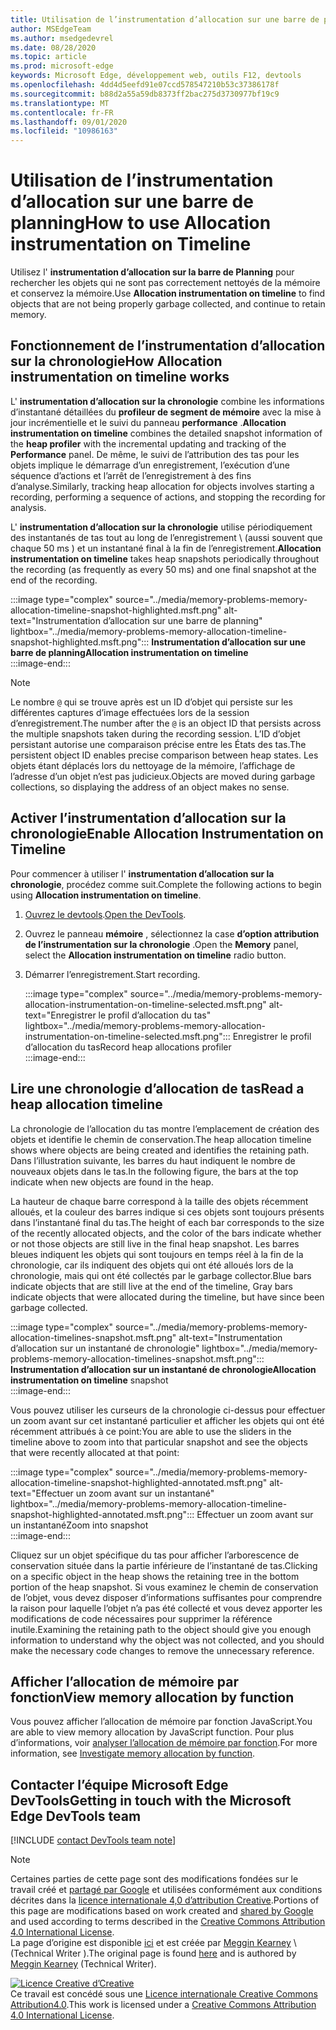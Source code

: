 ```yaml
---
title: Utilisation de l’instrumentation d’allocation sur une barre de planning
author: MSEdgeTeam
ms.author: msedgedevrel
ms.date: 08/28/2020
ms.topic: article
ms.prod: microsoft-edge
keywords: Microsoft Edge, développement web, outils F12, devtools
ms.openlocfilehash: 4dd4d5eefd91e07ccd578547210b53c37386178f
ms.sourcegitcommit: b88d2a55a59db8373ff2bac275d3730977bf19c9
ms.translationtype: MT
ms.contentlocale: fr-FR
ms.lasthandoff: 09/01/2020
ms.locfileid: "10986163"
---
```

<!-- Copyright Meggin Kearney 

   Licensed under the Apache License, Version 2.0 (the "License");
   you may not use this file except in compliance with the License.
   You may obtain a copy of the License at

       https://www.apache.org/licenses/LICENSE-2.0

   Unless required by applicable law or agreed to in writing, software
   distributed under the License is distributed on an "AS IS" BASIS,
   WITHOUT WARRANTIES OR CONDITIONS OF ANY KIND, either express or implied.
   See the License for the specific language governing permissions and
   limitations under the License. -->

# <span data-ttu-id="22dc0-103">Utilisation de l’instrumentation d’allocation sur une barre de planning</span><span class="sxs-lookup"><span data-stu-id="22dc0-103">How to use Allocation instrumentation on Timeline</span></span>  

<span data-ttu-id="22dc0-104">Utilisez l' **instrumentation d’allocation sur la barre de Planning** pour rechercher les objets qui ne sont pas correctement nettoyés de la mémoire et conservez la mémoire.</span><span class="sxs-lookup"><span data-stu-id="22dc0-104">Use **Allocation instrumentation on timeline** to find objects that are not being properly garbage collected, and continue to retain memory.</span></span>  

## <span data-ttu-id="22dc0-105">Fonctionnement de l’instrumentation d’allocation sur la chronologie</span><span class="sxs-lookup"><span data-stu-id="22dc0-105">How Allocation instrumentation on timeline works</span></span>  

<span data-ttu-id="22dc0-106">L' **instrumentation d’allocation sur la chronologie** combine les informations d’instantané détaillées du **profileur de segment de mémoire** avec la mise à jour incrémentielle et le suivi du panneau **performance** .</span><span class="sxs-lookup"><span data-stu-id="22dc0-106">**Allocation instrumentation on timeline** combines the detailed snapshot information of the **heap profiler** with the incremental updating and tracking of the **Performance** panel.</span></span>  <span data-ttu-id="22dc0-107">De même, le suivi de l’attribution des tas pour les objets implique le démarrage d’un enregistrement, l’exécution d’une séquence d’actions et l’arrêt de l’enregistrement à des fins d’analyse.</span><span class="sxs-lookup"><span data-stu-id="22dc0-107">Similarly, tracking heap allocation for objects involves starting a recording, performing a sequence of actions, and stopping the recording for analysis.</span></span>  

<!--todo: add profile memory problems (heap profiler) section when available  -->  
<!--todo: add profile evaluate performance (Performance panel) section when available  -->  

<span data-ttu-id="22dc0-108">L' **instrumentation d’allocation sur la chronologie** utilise périodiquement des instantanés de tas tout au long de l’enregistrement \ (aussi souvent que chaque 50 ms \) et un instantané final à la fin de l’enregistrement.</span><span class="sxs-lookup"><span data-stu-id="22dc0-108">**Allocation instrumentation on timeline** takes heap snapshots periodically throughout the recording \(as frequently as every 50 ms\) and one final snapshot at the end of the recording.</span></span>  

:::image type="complex" source="../media/memory-problems-memory-allocation-timeline-snapshot-highlighted.msft.png" alt-text="Instrumentation d’allocation sur une barre de planning" lightbox="../media/memory-problems-memory-allocation-timeline-snapshot-highlighted.msft.png":::
   **<span data-ttu-id="22dc0-110">Instrumentation d’allocation sur une barre de planning</span><span class="sxs-lookup"><span data-stu-id="22dc0-110">Allocation instrumentation on timeline</span></span>**  
:::image-end:::  

> [!NOTE]
> <span data-ttu-id="22dc0-111">Le nombre `@` qui se trouve après est un ID d’objet qui persiste sur les différentes captures d’image effectuées lors de la session d’enregistrement.</span><span class="sxs-lookup"><span data-stu-id="22dc0-111">The number after the `@` is an object ID that persists across the multiple snapshots taken during the recording session.</span></span>  <span data-ttu-id="22dc0-112">L’ID d’objet persistant autorise une comparaison précise entre les États des tas.</span><span class="sxs-lookup"><span data-stu-id="22dc0-112">The persistent object ID enables precise comparison between heap states.</span></span>  <span data-ttu-id="22dc0-113">Les objets étant déplacés lors du nettoyage de la mémoire, l’affichage de l’adresse d’un objet n’est pas judicieux.</span><span class="sxs-lookup"><span data-stu-id="22dc0-113">Objects are moved during garbage collections, so displaying the address of an object makes no sense.</span></span>  

## <span data-ttu-id="22dc0-114">Activer l’instrumentation d’allocation sur la chronologie</span><span class="sxs-lookup"><span data-stu-id="22dc0-114">Enable Allocation Instrumentation on Timeline</span></span>  

<span data-ttu-id="22dc0-115">Pour commencer à utiliser l' **instrumentation d’allocation sur la chronologie**, procédez comme suit.</span><span class="sxs-lookup"><span data-stu-id="22dc0-115">Complete the following actions to begin using **Allocation instrumentation on timeline**.</span></span>  

1.  <span data-ttu-id="22dc0-116">[Ouvrez le devtools][DevtoolsOpenIndex].</span><span class="sxs-lookup"><span data-stu-id="22dc0-116">[Open the DevTools][DevtoolsOpenIndex].</span></span>  
1.  <span data-ttu-id="22dc0-117">Ouvrez le panneau **mémoire** , sélectionnez la case **d’option attribution de l’instrumentation sur la chronologie** .</span><span class="sxs-lookup"><span data-stu-id="22dc0-117">Open the **Memory** panel, select the **Allocation instrumentation on timeline** radio button.</span></span>  
1.  <span data-ttu-id="22dc0-118">Démarrer l’enregistrement.</span><span class="sxs-lookup"><span data-stu-id="22dc0-118">Start recording.</span></span>  
    
    :::image type="complex" source="../media/memory-problems-memory-allocation-instrumentation-on-timeline-selected.msft.png" alt-text="Enregistrer le profil d’allocation du tas" lightbox="../media/memory-problems-memory-allocation-instrumentation-on-timeline-selected.msft.png":::
       <span data-ttu-id="22dc0-120">Enregistrer le profil d’allocation du tas</span><span class="sxs-lookup"><span data-stu-id="22dc0-120">Record heap allocations profiler</span></span>  
    :::image-end:::  
    
## <span data-ttu-id="22dc0-121">Lire une chronologie d’allocation de tas</span><span class="sxs-lookup"><span data-stu-id="22dc0-121">Read a heap allocation timeline</span></span>  

<span data-ttu-id="22dc0-122">La chronologie de l’allocation du tas montre l’emplacement de création des objets et identifie le chemin de conservation.</span><span class="sxs-lookup"><span data-stu-id="22dc0-122">The heap allocation timeline shows where objects are being created and identifies the retaining path.</span></span>  <span data-ttu-id="22dc0-123">Dans l’illustration suivante, les barres du haut indiquent le nombre de nouveaux objets dans le tas.</span><span class="sxs-lookup"><span data-stu-id="22dc0-123">In the following figure, the bars at the top indicate when new objects are found in the heap.</span></span>  

<span data-ttu-id="22dc0-124">La hauteur de chaque barre correspond à la taille des objets récemment alloués, et la couleur des barres indique si ces objets sont toujours présents dans l’instantané final du tas.</span><span class="sxs-lookup"><span data-stu-id="22dc0-124">The height of each bar corresponds to the size of the recently allocated objects, and the color of the bars indicate whether or not those objects are still live in the final heap snapshot.</span></span>  <span data-ttu-id="22dc0-125">Les barres bleues indiquent les objets qui sont toujours en temps réel à la fin de la chronologie, car ils indiquent des objets qui ont été alloués lors de la chronologie, mais qui ont été collectés par le garbage collector.</span><span class="sxs-lookup"><span data-stu-id="22dc0-125">Blue bars indicate objects that are still live at the end of the timeline, Gray bars indicate objects that were allocated during the timeline, but have since been garbage collected.</span></span>  

:::image type="complex" source="../media/memory-problems-memory-allocation-timelines-snapshot.msft.png" alt-text="Instrumentation d’allocation sur un instantané de chronologie" lightbox="../media/memory-problems-memory-allocation-timelines-snapshot.msft.png":::
   <span data-ttu-id="22dc0-127">**Instrumentation d’allocation sur un instantané de chronologie**</span><span class="sxs-lookup"><span data-stu-id="22dc0-127">**Allocation instrumentation on timeline** snapshot</span></span>  
:::image-end:::  

<!--In the following figure, an action was performed 3 times.  The sample program caches five objects, so the last five blue bars are expected.  But the left-most blue bar indicates a potential problem.  -->  
<!--todo: redo figure 4 with multiple click actions  -->  

<span data-ttu-id="22dc0-128">Vous pouvez utiliser les curseurs de la chronologie ci-dessus pour effectuer un zoom avant sur cet instantané particulier et afficher les objets qui ont été récemment attribués à ce point:</span><span class="sxs-lookup"><span data-stu-id="22dc0-128">You are able to use the sliders in the timeline above to zoom into that particular snapshot and see the objects that were recently allocated at that point:</span></span>  

:::image type="complex" source="../media/memory-problems-memory-allocation-timeline-snapshot-highlighted-annotated.msft.png" alt-text="Effectuer un zoom avant sur un instantané" lightbox="../media/memory-problems-memory-allocation-timeline-snapshot-highlighted-annotated.msft.png":::
   <span data-ttu-id="22dc0-130">Effectuer un zoom avant sur un instantané</span><span class="sxs-lookup"><span data-stu-id="22dc0-130">Zoom into snapshot</span></span>  
:::image-end:::  

<span data-ttu-id="22dc0-131">Cliquez sur un objet spécifique du tas pour afficher l’arborescence de conservation située dans la partie inférieure de l’instantané de tas.</span><span class="sxs-lookup"><span data-stu-id="22dc0-131">Clicking on a specific object in the heap shows the retaining tree in the bottom portion of the heap snapshot.</span></span>  <span data-ttu-id="22dc0-132">Si vous examinez le chemin de conservation de l’objet, vous devez disposer d’informations suffisantes pour comprendre la raison pour laquelle l’objet n’a pas été collecté et vous devez apporter les modifications de code nécessaires pour supprimer la référence inutile.</span><span class="sxs-lookup"><span data-stu-id="22dc0-132">Examining the retaining path to the object should give you enough information to understand why the object was not collected, and you should make the necessary code changes to remove the unnecessary reference.</span></span>  

## <span data-ttu-id="22dc0-133">Afficher l’allocation de mémoire par fonction</span><span class="sxs-lookup"><span data-stu-id="22dc0-133">View memory allocation by function</span></span>  

<span data-ttu-id="22dc0-134">Vous pouvez afficher l’allocation de mémoire par fonction JavaScript.</span><span class="sxs-lookup"><span data-stu-id="22dc0-134">You are able to view memory allocation by JavaScript function.</span></span>  <span data-ttu-id="22dc0-135">Pour plus d’informations, voir [analyser l’allocation de mémoire par fonction][DevtoolsMemoryProblemsIndexInvestigateMemoryAllocationFunction].</span><span class="sxs-lookup"><span data-stu-id="22dc0-135">For more information, see [Investigate memory allocation by function][DevtoolsMemoryProblemsIndexInvestigateMemoryAllocationFunction].</span></span>  

## <span data-ttu-id="22dc0-136">Contacter l’équipe Microsoft Edge DevTools</span><span class="sxs-lookup"><span data-stu-id="22dc0-136">Getting in touch with the Microsoft Edge DevTools team</span></span>  

[!INCLUDE [contact DevTools team note](../includes/contact-devtools-team-note.md)]  

<!-- links -->  

[DevToolsOpenIndex]: ../open.md "Ouvrir Microsoft Edge (chrome) DevTools | Documents Microsoft"
[DevtoolsMemoryProblemsIndexInvestigateMemoryAllocationFunction]: ./index.md#investigate-memory-allocation-by-function "Analyser l’allocation de mémoire par fonction-résoudre les problèmes de mémoire Documents Microsoft"  

<!--[HeapProfiler]: ./heap-snapshots.md "How to Record Heap Snapshots"  -->  
<!--[PerformancePanel]: ../profile/evaluate-performance/timeline-tool ""  -->  

[MicrosoftEdgeChannel]: https://www.microsoftedgeinsider.com/download "Télécharger un canal Microsoft Edge"  

> [!NOTE]
> <span data-ttu-id="22dc0-140">Certaines parties de cette page sont des modifications fondées sur le travail créé et [partagé par Google][GoogleSitePolicies] et utilisées conformément aux conditions décrites dans la [licence internationale 4,0 d’attribution Creative][CCA4IL].</span><span class="sxs-lookup"><span data-stu-id="22dc0-140">Portions of this page are modifications based on work created and [shared by Google][GoogleSitePolicies] and used according to terms described in the [Creative Commons Attribution 4.0 International License][CCA4IL].</span></span>  
> <span data-ttu-id="22dc0-141">La page d’origine est disponible [ici](https://developers.google.com/web/tools/chrome-devtools/memory-problems/allocation-profiler) et est créée par [Meggin Kearney][MegginKearney] \ (Technical Writer \).</span><span class="sxs-lookup"><span data-stu-id="22dc0-141">The original page is found [here](https://developers.google.com/web/tools/chrome-devtools/memory-problems/allocation-profiler) and is authored by [Meggin Kearney][MegginKearney] \(Technical Writer\).</span></span>  

[![Licence Creative d’Creative][CCby4Image]][CCA4IL]  
<span data-ttu-id="22dc0-143">Ce travail est concédé sous une [Licence internationale Creative Commons Attribution4.0][CCA4IL].</span><span class="sxs-lookup"><span data-stu-id="22dc0-143">This work is licensed under a [Creative Commons Attribution 4.0 International License][CCA4IL].</span></span>  

[CCA4IL]: https://creativecommons.org/licenses/by/4.0  
[CCby4Image]: https://i.creativecommons.org/l/by/4.0/88x31.png  
[GoogleSitePolicies]: https://developers.google.com/terms/site-policies  
[KayceBasques]: https://developers.google.com/web/resources/contributors/kaycebasques  
[MegginKearney]: https://developers.google.com/web/resources/contributors/megginkearney  
